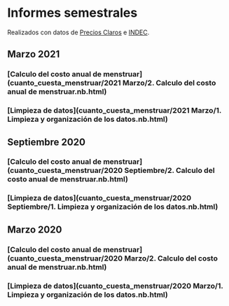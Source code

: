 # Informes semestrales

Realizados con datos de [Precios Claros](preciosclaros.gob.ar) e [INDEC](https://www.indec.gob.ar/).   

## Marzo 2021

### [Calculo del costo anual de menstruar](cuanto_cuesta_menstruar/2021 Marzo/2. Calculo del costo anual de menstruar.nb.html)
### [Limpieza de datos](cuanto_cuesta_menstruar/2021 Marzo/1. Limpieza y organización de los datos.nb.html)

## Septiembre 2020

### [Calculo del costo anual de menstruar](cuanto_cuesta_menstruar/2020 Septiembre/2. Calculo del costo anual de menstruar.nb.html)
### [Limpieza de datos](cuanto_cuesta_menstruar/2020 Septiembre/1. Limpieza y organización de los datos.nb.html)

## Marzo 2020

### [Calculo del costo anual de menstruar](cuanto_cuesta_menstruar/2020 Marzo/2. Calculo del costo anual de menstruar.nb.html)
### [Limpieza de datos](cuanto_cuesta_menstruar/2020 Marzo/1. Limpieza y organización de los datos.nb.html)
   